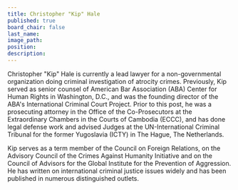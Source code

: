 ```yaml
---
title: Christopher "Kip" Hale
published: true
board_chair: false
last_name:
image_path:
position:
description:
---
```


Christopher "Kip" Hale is currently a lead lawyer for a non-governmental organization doing criminal investigation of atrocity crimes. Previously, Kip served as senior counsel of American Bar Association (ABA) Center for Human Rights in Washington, D.C., and was the founding director of the ABA's International Criminal Court Project. Prior to this post, he was a prosecuting attorney in the Office of the Co-Prosecutors at the Extraordinary Chambers in the Courts of Cambodia (ECCC), and has done legal defense work and advised Judges at the UN-International Criminal Tribunal for the former Yugoslavia (ICTY) in The Hague, The Netherlands.

Kip serves as a term member of the Council on Foreign Relations, on the Advisory Council of the Crimes Against Humanity Initiative and on the Council of Advisors for the Global Institute for the Prevention of Aggression. He has written on international criminal justice issues widely and has been published in numerous distinguished outlets.&nbsp;